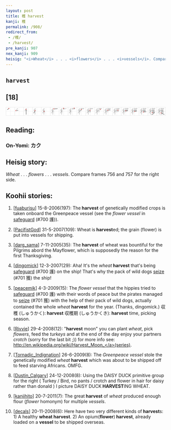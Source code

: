 ```yaml
---
layout: post
title: 穫 harvest
kanji: 穫
permalink: /908/
redirect_from:
 - /穫/
 - /harvest/
pre_kanji: 907
nex_kanji: 909
heisig: "<i>Wheat</i> . . . <i>flowers</i> . . . <i>vessels</i>. Compare frames 756 and 757 for the right side."
---
```


## `harvest`

## [18]

<div class="stroke"><img src="../images/E7A9AB.png" /></div>

## Reading:

### On-Yomi: カク

## Heisig story:

<i>Wheat</i> . . . <i>flowers</i> . . . <i>vessels</i>. Compare frames 756 and 757 for the right side.

## Koohii stories:

1) [<a href="http://kanji.koohii.com/profile/fuaburisu">fuaburisu</a>] 15-8-2006(197): The<strong> harvest</strong> of genetically modified crops is taken onboard the Greenpeace vessel (see the <em>flower vessel</em> in <a href="../700">safeguard</a> (#700 護)).

2) [<a href="http://kanji.koohii.com/profile/PacifistGod">PacifistGod</a>] 31-5-2007(109): Wheat is<strong> harvest</strong>ed; the grain (flower) is put into vessels for shipping.

3) [<a href="http://kanji.koohii.com/profile/darg_sama">darg_sama</a>] 7-11-2005(35): The<strong> harvest</strong> of wheat was bountiful for the Pilgrims abord the Mayflower, which is supposedly the reason for the first Thanksgiving.

4) [<a href="http://kanji.koohii.com/profile/dingomick">dingomick</a>] 12-3-2007(29): Aha! It&#039;s the <em>wheat</em><strong> harvest</strong> that&#039;s being <a href="../700">safeguard</a> (#700 護) on the ship! That&#039;s why the pack of wild dogs <a href="../701">seize</a> (#701 獲) the ship!

5) [<a href="http://kanji.koohii.com/profile/peacemik">peacemik</a>] 4-3-2009(15): The <em>flower vessel</em> that the hippies tried to <a href="../700">safeguard</a> (#700 護) with their words of peace but the pirates managed to <a href="../701">seize</a> (#701 獲) with the help of their pack of wild dogs, actually contained the whole <em>wheat</em><strong> harvest</strong> for the year. (Thanks, dingomick.) 収穫 (しゅうかく):<strong> harvest</strong> 収穫期 (しゅうかくき):<strong> harvest</strong> time, picking season.

6) [<a href="http://kanji.koohii.com/profile/Rivvie">Rivvie</a>] 29-4-2008(12): &quot;<strong>harvest</strong> moon&quot; you can plant <em>wheat</em>, pick <em>flowers</em>, feed the <em>turkeys</em> and at the end of the day enjoy your partners <em>crotch</em> (sorry for the last bit ;)) for more info see: <a href="http://en.wikipedia.org/wiki/Harvest_Moon_">http://en.wikipedia.org/wiki/Harvest_Moon_</a>(series).

7) [<a href="http://kanji.koohii.com/profile/Tornadic_Indignation">Tornadic_Indignation</a>] 26-6-2009(8): The <em>Greenpeace vessel</em> stole the genetically modified <em>wheat</em><strong> harvest</strong> which was about to be shipped off to feed starving Africans. OMFG.

8) [<a href="http://kanji.koohii.com/profile/Dustin_Calgary">Dustin_Calgary</a>] 24-12-2008(8): Using the DAISY DUCK primitive group for the right ( Turkey / Bird, no pants / crotch and flower in hair for daisy rather than donald ) I picture DAISY DUCK<strong> HARVEST</strong>ING WHEAT.

9) [<a href="http://kanji.koohii.com/profile/kanjihito">kanjihito</a>] 20-7-2011(7): The great<strong> harvest</strong> of <em>wheat</em> produced enough flour (<em>flower</em> homonym) for multiple <em>vessels</em>.

10) [<a href="http://kanji.koohii.com/profile/decals">decals</a>] 20-11-2008(6): Here have two very different kinds of<strong> harvest</strong>s: 1) A healthy <strong>wheat</strong><strong> harvest</strong>. 2) An opium(<strong>flower</strong>)<strong> harvest</strong>, already loaded on a <strong>vessel</strong> to be shipped overseas.
